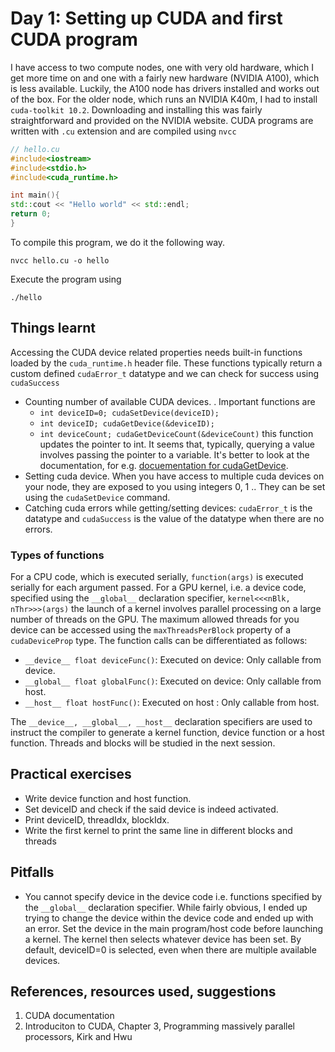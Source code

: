 # Day 1: Setting up CUDA and first CUDA program
I have access to two compute nodes, one with very old hardware, which I get more time on and one with a fairly new hardware (NVIDIA A100), which is less available. Luckily, the A100 node has drivers installed and works out of the box. For the older node, which runs an NVIDIA K40m, I had to install `cuda-toolkit 10.2`. Downloading and installing this was fairly straightforward and provided on the NVIDIA website. CUDA programs are written with `.cu` extension and are compiled using `nvcc`

```cpp
// hello.cu
#include<iostream>
#include<stdio.h>
#include<cuda_runtime.h>

int main(){
std::cout << "Hello world" << std::endl;
return 0;
}
```
To compile this program, we do it the following way.
```
nvcc hello.cu -o hello
```
Execute the program using 
```
./hello
```

## Things learnt
Accessing the CUDA device related properties needs built-in functions loaded by the `cuda_runtime.h` header file. These functions typically return a custom defined `cudaError_t` datatype and we can check for success using `cudaSuccess`
- Counting number of available CUDA devices. . Important functions are 
  - `int deviceID=0; cudaSetDevice(deviceID);`
  - `int deviceID; cudaGetDevice(&deviceID);`
  - `int deviceCount; cudaGetDeviceCount(&deviceCount)` this function updates the pointer to int.
  It seems that, typically, querying a value involves passing the pointer to a variable. It's better to look at the documentation, for e.g. [docuementation for cudaGetDevice](https://developer.download.nvidia.cn/compute/DevZone/docs/html/C/doc/html/group__CUDART__DEVICE_g1795645d53ca669d84d2aff6f3706917.html).
- Setting cuda device. When you have access to multiple cuda devices on your node, they are exposed to you using integers 0, 1 .. They can be set using the `cudaSetDevice` command.
- Catching cuda errors while getting/setting devices: `cudaError_t` is the datatype and `cudaSuccess` is the value of the datatype when there are no errors.

### Types of functions
For a CPU code, which is executed serially, `function(args)` is executed serially for each argument passed. For a GPU kernel, i.e. a device code, specified using the `__global__` declaration specifier, `kernel<<<nBlk, nThr>>>(args)` the launch of a kernel involves parallel processing on a large number of threads on the GPU. The maximum allowed threads for you device can be accessed using the `maxThreadsPerBlock` property of a `cudaDeviceProp` type. The function calls can be differentiated as follows:
- `__device__ float deviceFunc()`: Executed on device: Only callable from device.
- `__global__ float globalFunc()`: Executed on device: Only callable from host.
- `__host__ float hostFunc()`:     Executed on host  : Only callable from host.

The `__device__, __global__, __host__` declaration specifiers are used to instruct the compiler to generate a kernel function, device function or a host function. Threads and blocks will be studied in the next session.

## Practical exercises
- Write device function and host function.
- Set deviceID and check if the said device is indeed activated.
- Print deviceID, threadIdx, blockIdx.
- Write the first kernel to print the same line in different blocks and threads

## Pitfalls
- You cannot specify device in the device code i.e. functions specified by the `__global__` declaration specifier. While fairly obvious, I ended up trying to change the device within the device code and ended up with an error. Set the device in the main program/host code before launching a kernel. The kernel then selects whatever device has been set. By default, deviceID=0 is selected, even when there are multiple available devices.

## References, resources used, suggestions
1. CUDA documentation 
2. Introduciton to CUDA, Chapter 3, Programming massively parallel processors, Kirk and Hwu
